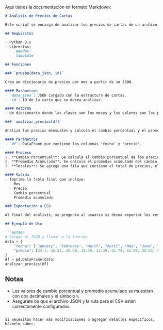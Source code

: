 Aquí tienes la documentación en formato Markdown:

```markdown
# Análisis de Precios de Cartas

Este script se encarga de analizar los precios de cartas de un archivo JSON, calcular el cambio porcentual mensual y el promedio acumulado, y permitir la exportación de los resultados a un archivo CSV.

## Requisitos

- Python 3.x
- Librerías:
  - `pandas`
  - `tabulate`

## Funciones

### `prueba(data_json, id)`

Crea un diccionario de precios por mes a partir de un JSON.

#### Parámetros
- `data_json`: JSON cargado con la estructura de cartas.
- `id`: ID de la carta que se desea analizar.

#### Retorna
- Un diccionario donde las claves son los meses y los valores son los precios de la carta.

### `analizar_precios(df)`

Analiza los precios mensuales y calcula el cambio porcentual y el promedio acumulado.

#### Parámetros
- `df`: DataFrame que contiene las columnas 'fecha' y 'precio'.

#### Proceso
1. **Cambio Porcentual**: Se calcula el cambio porcentual de los precios mes a mes.
2. **Promedio Acumulado**: Se calcula el promedio acumulado del cambio porcentual.
3. **Totales**: Se agrega una fila que contiene el total de precios, el total de cambios porcentuales y el promedio acumulado.

#### Salida
- Imprime la tabla final que incluye:
  - Mes
  - Precio
  - Cambio porcentual
  - Promedio acumulado

### Exportación a CSV

Al final del análisis, se pregunta al usuario si desea exportar los resultados a un archivo CSV. Si el usuario acepta, se solicita el nombre del archivo y se guarda en la ruta especificada.

## Ejemplo de Uso

```python
# Cargar el JSON y llamar a la función
data = {
    "fecha": ["January", "February", "March", "April", "May", "June", "July", "August", "September", "October"],
    "precio": [24.7, 26.87, 25.68, 22.39, 22.39, 61.74, 52.09, 50.03, 51.62, 49.35]
}
df = pd.DataFrame(data)
analizar_precios(df)
```

## Notas

- Los valores de cambio porcentual y promedio acumulado se muestran con dos decimales y el símbolo `%`.
- Asegúrate de que el archivo JSON y la ruta para el CSV estén correctamente configurados.

```

Si necesitas hacer más modificaciones o agregar detalles específicos, házmelo saber.